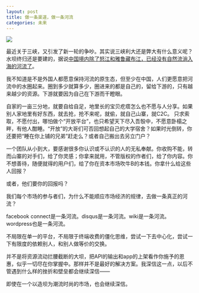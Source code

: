 ```yaml
---
layout: post
title: 做一条渠道，做一条河流
categories: 未来
---
```


![](https://ws1.sinaimg.cn/large/4b91f9d5ly1fvlunjh753j20zk0nm1ky.jpg)

最近关于三峡，又引发了新一轮的争吵。其实说三峡利大还是弊大有什么意义呢？水坝终归还是要建的，据说[中国境内除了怒江和雅鲁藏布江，已经没有自然流淌入海的河流了](http://www.google.com/search?hl=en&q=%E4%B8%AD%E5%9B%BD%E6%98%AF%E4%B8%96%E7%95%8C%E4%B8%8A%E6%8B%A5%E6%9C%89%E6%B0%B4%E5%9D%9D%E6%95%B0%E9%87%8F%E6%9C%80%E5%A4%9A%E7%9A%84%E5%9B%BD%E5%AE%B6&qscrl=1)。

我不知道是不是外国人都愿意保持河流的原生态，但至少在中国，人们更愿意把河流中的水圈起来。圈到多少就算多少，圈进来的都是自己的，留给下游的，只有越来越少的资源。下游就要因为自己在下游而干瞪眼。

自家的一亩三分地，就要自给自足，地里长的宝贝疙瘩怎么也不愿与人分享。如果别人家地里有好东西，就去抢，抢不来呢，就偷，就自己山寨，就C2C。
只求索取，不愿付出，哪怕做个“开放平台”，也只希望天下尽入吾彀中，不愿意卧榻之畔，有他人酣睡。“开放”的大哥们可否回想起自己的大学宿舍？如果时光倒转，你还要把“睡在你上铺的兄弟”赶走么？或者自己搬出去另立门户？

一个团队从小到大，要感谢很多你认识或不认识的人的无私奉献。你收购不能，转而山寨的对手们，给了你灵感；你拿来就用，不管版权的作者们，给了你内容。你不想善待，随便就得的用户们，给了你在资本市场吹牛B的本钱。你拿什么给这些人回报？

或者，他们要你的回报吗？

我们每个市场的参与者们，为什么不能顺应市场经济的规律，去做一条真正的河流？

facebook connect是一条河流。disqus是一条河流。wiki是一条河流。wordpress也是一条河流。

不局限在单一的平台，不局限于终端收费的僵化思维，尝试一下去中心化，尝试一下有限度的依赖别人，和别人做等价的交换。

并不是将资源流动拦腰截断的大坝，把API的输出和app的上架看作你施予的恩惠，似乎一切尽在你掌握中。那样并不是最好的解决方案。我深信这一点，以后不管遇到什么样的挫折和壁垒都会继续深信——

即使在一个以造坝为潮流时尚的市场，也会继续深信。